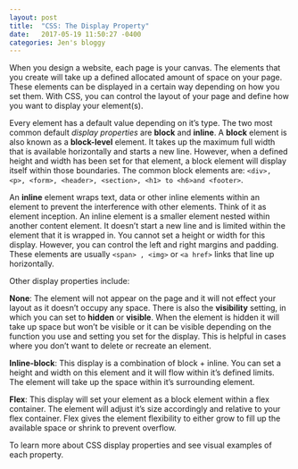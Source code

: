 ```yaml
---
layout: post
title:  "CSS: The Display Property"
date:   2017-05-19 11:50:27 -0400
categories: Jen's bloggy
---
```


When you design a website, each page is your canvas. The elements that you create will take up a defined allocated amount of space on your page. These elements can be displayed in a certain way depending on how you set them. With CSS, you can control the layout of your page and define how you want to display your element(s).

Every element has a default value depending on it’s type. The two most common default _display properties_ are **block** and **inline**. A **block** element is also known as a **block-level** element. It takes up the maximum full width that is available horizontally and starts a new line. However, when a defined height and width has been set for that element, a block element will display itself within those boundaries. The common block elements are: ``<div>, <p>, <form>, <header>, <section>, <h1> to <h6>and <footer>``.

An **inline** element wraps text, data or other inline elements within an element to prevent the interference with other elements. Think of it as element inception. An inline element is a smaller element nested within another content element. It doesn’t start a new line and is limited within the element that it is wrapped in. You cannot set a height or width for this display. However, you can control the left and right margins and padding. These elements are usually ``<span> , <img>`` or ``<a href>`` links that line up horizontally.

Other display properties include:

**None**: The element will not appear on the page and it will not effect your layout as it doesn’t occupy any space. There is also the **visibility** setting, in which you can set to **hidden** or **visible**. When the element is hidden it will take up space but won’t be visible or it can be visible depending on the function you use and setting you set for the display. This is helpful in cases where you don’t want to delete or recreate an element.

**Inline-block**: This display is a combination of block + inline. You can set a height and width on this element and it will flow within it’s defined limits. The element will take up the space within it’s surrounding element.

**Flex**: This display will set your element as a block element within a flex container. The element will adjust it’s size accordingly and relative to your flex container. Flex gives the element flexibility to either grow to fill up the available space or shrink to prevent overflow.

To learn more about CSS display properties and see visual examples of each property.

